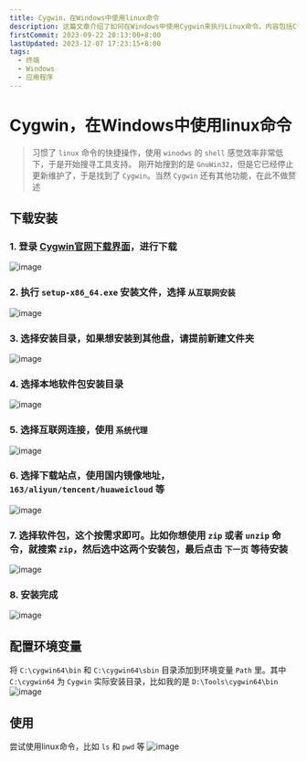 ```yaml
---
title: Cygwin，在Windows中使用linux命令
description: 这篇文章介绍了如何在Windows中使用Cygwin来执行Linux命令。内容包括Cygwin的下载安装步骤、配置环境变量的方法，以及如何使用常见的Linux命令如ls和pwd。文章还提到选择国内镜像地址以加快下载速度
firstCommit: 2023-09-22 20:13:00+8:00
lastUpdated: 2023-12-07 17:23:15+8:00
tags:
  - 终端
  - Windows
  - 应用程序
---
```


# Cygwin，在Windows中使用linux命令

> 习惯了 `linux` 命令的快捷操作，使用 `winodws` 的 `shell` 感觉效率非常低下，于是开始搜寻工具支持。
> 刚开始搜到的是 `GnuWin32`，但是它已经停止更新维护了，于是找到了 `Cygwin`。当然 `Cygwin` 还有其他功能，在此不做赘述

## 下载安装

### 1. 登录 [Cygwin官网下载界面](https://cygwin.com/install.html)，进行下载

![image](https://www.helloimg.com/i/2025/01/02/67763e4762712.png)

### 2. 执行 `setup-x86_64.exe` 安装文件，选择 `从互联网安装`

![image](https://www.helloimg.com/i/2025/01/02/67763e4740ea2.png)

### 3. 选择安装目录，如果想安装到其他盘，请提前新建文件夹

![image](https://www.helloimg.com/i/2025/01/02/67763e49887b5.png)

### 4. 选择本地软件包安装目录

![image](https://www.helloimg.com/i/2025/01/02/67763e48c48de.png)

### 5. 选择互联网连接，使用 `系统代理`

![image](https://www.helloimg.com/i/2025/01/02/67763e48d322a.png)

### 6. 选择下载站点，使用国内镜像地址，`163/aliyun/tencent/huaweicloud` 等

![image](https://www.helloimg.com/i/2025/01/02/67763e4a1d63d.png)

### 7. 选择软件包，这个按需求即可。比如你想使用 `zip` 或者 `unzip` 命令，就搜索 `zip`，然后选中这两个安装包，最后点击 `下一页` 等待安装

![image](https://www.helloimg.com/i/2025/01/02/67763e492b997.png)

### 8. 安装完成

![image](https://www.helloimg.com/i/2025/01/02/67763e498c348.png)

## 配置环境变量

将 `C:\cygwin64\bin` 和 `C:\cygwin64\sbin` 目录添加到环境变量 `Path` 里。其中 `C:\cygwin64` 为 `Cygwin` 实际安装目录，比如我的是 `D:\Tools\cygwin64\bin`
![image](https://www.helloimg.com/i/2025/01/02/67763e4dc7c64.png)

## 使用

尝试使用linux命令，比如 `ls` 和 `pwd` 等
![image](https://www.helloimg.com/i/2025/01/02/67763e4ec6970.png)
